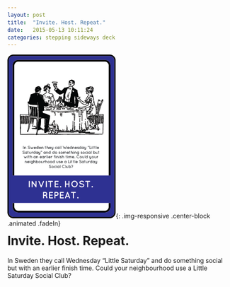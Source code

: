 ```yaml
---
layout: post
title:  "Invite. Host. Repeat."
date:   2015-05-13 10:11:24
categories: stepping sideways deck
---
```

![Invite. Host. Repeat. Card](https://github.com/steppingsideways/steppingsideways.github.io/blob/master/images/Invite_Host_Repeat.png?raw=true){: .img-responsive .center-block .animated .fadeIn}

<div class="row">
	<div class="animated fadeIn col-md-12">
		<h1 style="margin-top:0px;">Invite. Host. Repeat.</h1>
		In Sweden they call Wednesday “Little Saturday” and do something social but with an earlier finish time. Could your neighbourhood use a Little Saturday Social Club?
	</div>
</div>